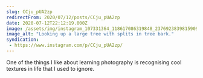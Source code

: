 ```yaml
---
slug: CCju_pUA2zp
redirectFrom: 2020/07/12/posts/CCju_pUA2zp
date: 2020-07-12T22:12:19.000Z
image: /assets/img/instagram_107331364_118617086319848_23769238398159091_n_17845575215266210.jpg
image_alt: "Looking up a large tree with splits in tree bark."
syndication:
 - https://www.instagram.com/p/CCju_pUA2zp/
---
```


One of the things I like about learning photography is recognising cool textures in life that I used to ignore.

